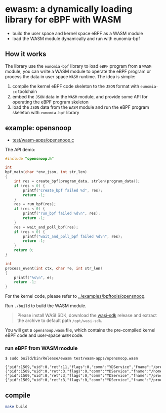 # ewasm: a dynamically loading library for eBPF with WASM

- build the user space and kernel space eBPF as a WASM module
- load the WASM module dynamically and run with eunomia-bpf

## How it works

The library use the `eunomia-bpf` library to load `eBPF` program from a `WASM` module, you can write a WASM module to operate the eBPF program or process the data in user space `WASM` runtime. The idea is simple:

1. compile the kernel eBPF code skeleton to the `JSON` format with `eunomia-cc` toolchain
2. embed the `JSON` data in the `WASM` module, and provide some API for operating the eBPF program skeleton
3. load the `JSON` data from the `WASM` module and run the eBPF program skeleton with `eunomia-bpf` library

## example: opensnoop

- [test/wasm-apps/opensnoop.c](test/wasm-apps/opensnoop.c)

The API demo:

```c
#include "opensnoop.h"

int
bpf_main(char *env_json, int str_len)
{
    int res = create_bpf(program_data, strlen(program_data));
    if (res < 0) {
        printf("create_bpf failed %d", res);
        return -1;
    }
    res = run_bpf(res);
    if (res < 0) {
        printf("run_bpf failed %d\n", res);
        return -1;
    }
    res = wait_and_poll_bpf(res);
    if (res < 0) {
        printf("wait_and_poll_bpf failed %d\n", res);
        return -1;
    }
    return 0;
}

int
process_event(int ctx, char *e, int str_len)
{
    printf("%s\n", e);
    return -1;
}
```

For the kernel code, please refer to [../examples/bpftools/opensnoop](../examples/bpftools/opensnoop).

Run `./build` to build the WASM module. 

> Please install WASI SDK, download the [wasi-sdk](https://github.com/CraneStation/wasi-sdk/releases) release and extract the archive to default path `/opt/wasi-sdk`.

You will get a `opensnoop.wasm` file, which contains the pre-compiled kernel eBPF code and user-space `WASM` code.

### run eBPF from WASM module

```console
$ sudo build/bin/Release/ewasm test/wasm-apps/opensnoop.wasm

{"pid":1509,"uid":0,"ret":11,"flags":0,"comm":"YDService","fname":"/proc/self/stat"}
{"pid":1509,"uid":0,"ret":3,"flags":0,"comm":"YDService","fname":"/home/ubuntu/.zsh_history"}
{"pid":1509,"uid":0,"ret":3,"flags":0,"comm":"YDService","fname":"/proc/565169/cmdline"}
{"pid":1509,"uid":0,"ret":3,"flags":0,"comm":"YDService","fname":"/proc/565170/cmdline"}
```

## compile

```sh
make build
```
